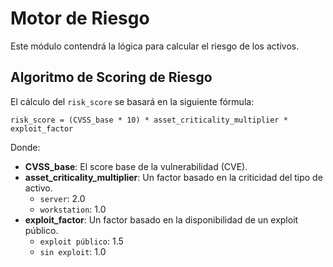 # Motor de Riesgo

Este módulo contendrá la lógica para calcular el riesgo de los activos.

## Algoritmo de Scoring de Riesgo

El cálculo del `risk_score` se basará en la siguiente fórmula:

```
risk_score = (CVSS_base * 10) * asset_criticality_multiplier * exploit_factor
```

Donde:
- **CVSS_base**: El score base de la vulnerabilidad (CVE).
- **asset_criticality_multiplier**: Un factor basado en la criticidad del tipo de activo.
  - `server`: 2.0
  - `workstation`: 1.0
- **exploit_factor**: Un factor basado en la disponibilidad de un exploit público.
  - `exploit público`: 1.5
  - `sin exploit`: 1.0
